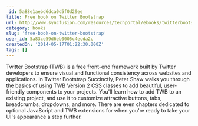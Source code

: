 ```yaml
---
_id: 5a88e1aebd6dca0d5f0d29ee
title: Free book on Twitter Bootstrap
url: http://www.syncfusion.com/resources/techportal/ebooks/twitterbootstrap
category: books
slug: 'free-book-on-twitter-bootstrap'
user_id: 5a83ce59d6eb0005c4ecda2c
createdOn: '2014-05-17T01:22:30.000Z'
tags: []
---
```


Twitter Bootstrap (TWB) is a free front-end framework built by Twitter developers to ensure visual and functional consistency across websites and applications. In Twitter Bootstrap Succinctly, Peter Shaw walks you through the basics of using TWB Version 2 CSS classes to add beautiful, user-friendly components to your projects. You'll learn how to add TWB to an existing project, and use it to customize attractive buttons, tabs, breadcrumbs, dropdowns, and more. There are even chapters dedicated to optional JavaScript and TWB extensions for when you're ready to take your UI's appearance a step further.
